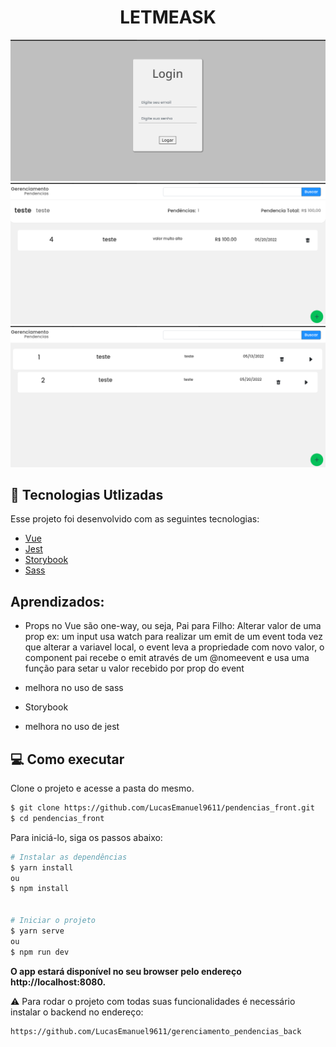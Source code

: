 <center>  <h1>LETMEASK</h1> </center>

<img src="https://github.com/LucasEmanuel9611/pendencias_front/blob/master/src/assets/login.png" alt="Tela de login"/>
<div > 
  <img src="https://github.com/LucasEmanuel9611/pendencias_front/blob/master/src/assets/pendencias.png" alt="img Home"/>
  <img src="https://github.com/LucasEmanuel9611/pendencias_front/blob/master/src/assets/home.png" alt="img Home"/>
</div>

## 🧪 Tecnologias Utlizadas

Esse projeto foi desenvolvido com as seguintes tecnologias:

- [Vue](https://reactjs.org)
- [Jest](https://firebase.google.com/)
- [Storybook](https://www.typescriptlang.org/)
- [Sass](https://sass-lang.com/)

## Aprendizados:

- Props no Vue são one-way, ou seja, Pai para Filho: Alterar valor de uma prop ex: um input usa watch para realizar um emit de um event toda vez que alterar a variavel local, o event leva a propriedade com novo valor, o component pai recebe o emit através de um @nomeevent e usa uma função para setar u valor recebido por prop do event

- melhora no uso de sass

- Storybook

- melhora no uso de jest

## 💻 Como executar

Clone o projeto e acesse a pasta do mesmo.

```bash
$ git clone https://github.com/LucasEmanuel9611/pendencias_front.git
$ cd pendencias_front
```

Para iniciá-lo, siga os passos abaixo:

```bash
# Instalar as dependências
$ yarn install
ou
$ npm install


# Iniciar o projeto
$ yarn serve
ou
$ npm run dev
```

<strong>O app estará disponível no seu browser pelo endereço http://localhost:8080.</strong>

⚠️ Para rodar o projeto com todas suas funcionalidades é necessário instalar o backend no endereço:
```
https://github.com/LucasEmanuel9611/gerenciamento_pendencias_back
``` 
